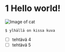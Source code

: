 # 1 Hello world!

![Image of cat](![image](https://github.com/user-attachments/assets/3b3876e1-bbca-4615-ac46-051f90ba07de)
)
```
$ ylhällä on kissa kuva
```
- [ ] tehtävä 4
- [ ] tehtävä 5
